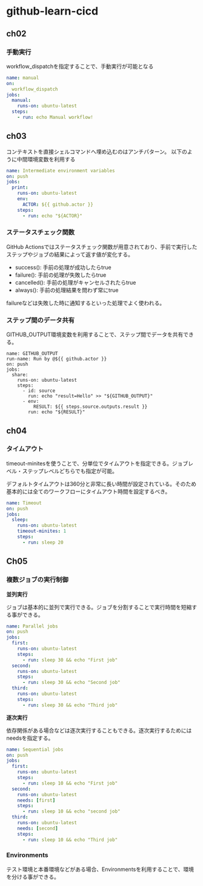 # github-learn-cicd

## ch02

### 手動実行

workflow_dispatchを指定することで、手動実行が可能となる

```manual.yml
name: manual
on:
  workflow_dispatch
jobs:
  manual:
    runs-on: ubuntu-latest
  steps:
    - run: echo Manual workflow!
```

## ch03

コンテキストを直接シェルコマンドへ埋め込むのはアンチパターン。
以下のように中間環境変数を利用する

```intermediate-environment-variables.yml
name: Intermediate environment variables
on: push
jobs:
  print:
    runs-on: ubuntu-latest
    env:
      ACTOR: ${{ github.actor }}
    steps:
      - run: echo "${ACTOR}"
```

### ステータスチェック関数

GitHub Actionsではステータスチェック関数が用意されており、手前で実行したステップやジョブの結果によって返す値が変化する。

- success(): 手前の処理が成功したらtrue
- failure(): 手前の処理が失敗したらtrue
- cancelled(): 手前の処理がキャンセルされたらtrue
- always(): 手前の処理結果を問わず常にtrue

failureなどは失敗した時に通知するといった処理でよく使われる。

### ステップ間のデータ共有

GITHUB_OUTPUT環境変数を利用することで、ステップ間でデータを共有できる。

```
name: GITHUB_OUTPUT
run-name: Run by @${{ github.actor }}
on: push
jobs:
  share:
    runs-on: ubuntu-latest
    steps:
      - id: source
        run: echo "result=Hello" >> "${GITHUB_OUTPUT}"
      - env:
          RESULT: ${{ steps.source.outputs.result }}
        run: echo "${RESULT}"
```

## ch04

### タイムアウト

timeout-minitesを使うことで、分単位でタイムアウトを指定できる。ジョブレベル・ステップレベルどちらでも指定が可能。

デフォルトタイムアウトは360分と非常に長い時間が設定されている。そのため基本的には全てのワークフローにタイムアウト時間を設定するべき。

```timeout.yaml
name: Timeout
on: push
jobs:
  sleep:
    runs-on: ubuntu-latest
    timeout-minites: 1
    steps:
      - run: sleep 20
```

## Ch05

### 複数ジョブの実行制御

**並列実行**

ジョブは基本的に並列で実行できる。ジョブを分割することで実行時間を短縮する事ができる。

```parallel-jobs.yml
name: Parallel jobs
on: push
jobs:
  first:
    runs-on: ubuntu-latest
    steps:
      - run: sleep 30 && echo "First job"
  second:
    runs-on: ubuntu-latest
    steps:
      - run: sleep 30 && echo "Second job"
  third:
    runs-on: ubuntu-latest
    steps:
      - run: sleep 30 && echo "Third job"
```

**逐次実行**

依存関係がある場合などは逐次実行することもできる。逐次実行するためにはneedsを指定する。

```sequential-jobs.yml
name: Sequential jobs
on: push
jobs:
  first:
    runs-on: ubuntu-latest
    steps:
      - run: sleep 10 && echo "First job"
  second:
    runs-on: ubuntu-latest
    needs: [first]
    steps:
      - run: sleep 10 && echo "second job"
  third:
    runs-on: ubuntu-latest
    needs: [second]
    steps:
      - run: sleep 10 && echo "Third job"
```

### Environments

テスト環境と本番環境などがある場合、Environmentsを利用することで、環境を分ける事ができる。
